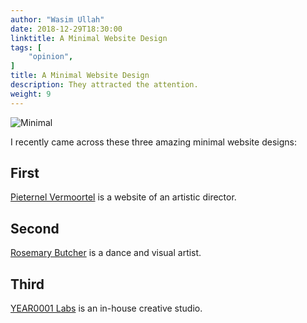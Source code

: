 ```yaml
---
author: "Wasim Ullah"
date: 2018-12-29T18:30:00
linktitle: A Minimal Website Design
tags: [
    "opinion",
]
title: A Minimal Website Design
description: They attracted the attention.
weight: 9
---
```


![Minimal](/images/minimal-01.jpg)

I recently came across these three amazing minimal website designs:

## First

<a href="http://vermoortel.com/">Pieternel Vermoortel</a> is a website of an artistic director.

## Second

<a href="http://rosemarybutcher.com/">Rosemary Butcher</a> is a dance and visual artist.

## Third

<a href="https://year0001.com/">YEAR0001 Labs</a> is an in-house creative studio.
